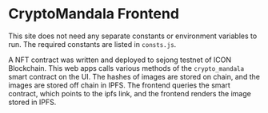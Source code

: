 # CryptoMandala Frontend

This site does not need any separate constants or environment variables to run. The required constants are listed in `consts.js`.

A NFT contract was written and deployed to sejong testnet of ICON Blockchain. This web apps calls various methods of the `crypto_mandala` smart contract on the UI. The hashes of images are stored on chain, and the images are stored off chain in IPFS. The frontend queries the smart contract, which points to the ipfs link, and the frontend renders the image stored in IPFS.

